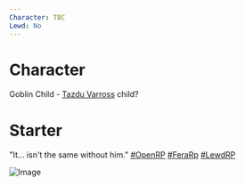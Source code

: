 ```yaml
---
Character: TBC
Lewd: No
---
```

# Character
Goblin Child - [Tazdu Varross](Tazdu%20Varross.md) child?

# Starter

"It... isn't the same without him." [#OpenRP](https://twitter.com/hashtag/OpenRP?src=hashtag_click) [#FeraRp](https://twitter.com/hashtag/FeraRp?src=hashtag_click) [#LewdRP](https://twitter.com/hashtag/LewdRP?src=hashtag_click)

![Image](https://pbs.twimg.com/media/FGgjz4lX0AQtsii?format=jpg&name=900x900)